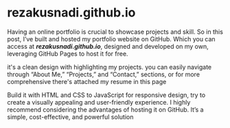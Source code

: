 # rezakusnadi.github.io

Having an online portfolio is crucial to showcase projects and skill. So in this post, I’ve built and hosted my portfolio website on GitHub.
Which you can access at _**rezakusnadi.github.io**_, designed and developed on my own, leveraging GitHub Pages to host it for free.

it's a clean design with highlighting my projects. you can easily navigate through “About Me,” “Projects,” and “Contact,” sections,
or for more comprehensive there's attached my resume in this page

Build it with HTML and CSS to JavaScript for responsive design, try to create a visually appealing and user-friendly experience.
I highly recommend considering the advantages of hosting it on GitHub. It’s a simple, cost-effective, and powerful solution
